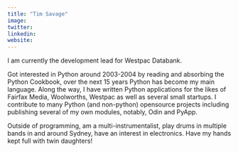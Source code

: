 ```yaml
---
title: "Tim Savage"
image:
twitter:
linkedin:
website:
---
```


I am currently the development lead for Westpac Databank.

Got interested in Python around 2003-2004 by reading and absorbing the Python Cookbook, over the next 15 years Python has become my main language. Along the way, I have written Python applications for the likes of Fairfax Media, Woolworths, Westpac as well as several small startups. I contribute to many Python (and non-python) opensource projects including publishing several of my own modules, notably, Odin and PyApp.

Outside of programming, am a multi-instrumentalist, play drums in multiple bands in and around Sydney, have an interest in electronics. Have my hands kept full with twin daughters!